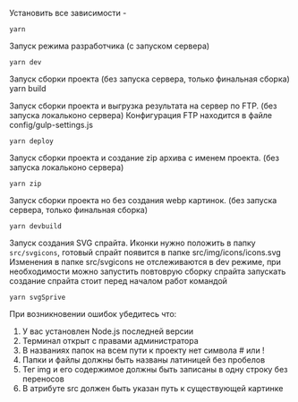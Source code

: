 Установить все зависимости -
```
yarn
```
Запуск режима разработчика (c запуском сервера)
```
yarn dev
```
Запуск сборки проекта (без запуска сервера, только финальная сборка)
yarn build

Запуск сборки проекта и выгрузка результата на сервер по FTP. (без запуска локальконо сервера)
Конфигурация FTP находится в файле config/gulp-settings.js
```
yarn deploy
```

Запуск сборки проекта и создание zip архива с именем проекта. (без запуска локальконо сервера)
```
yarn zip
```

Запуск сборки проекта но без создания webp картинок. (без запуска сервера, только финальная сборка)
```
yarn devbuild
```

Запуск создания SVG спрайта. Иконки нужно положить в папку `src/svgicons`,
готовый спрайт появится в папке src/img/icons/icons.svg
Изменения в папке src/svgicons не отслеживаются в dev режиме, при необходимости можно запустить повтоврую сборку спрайта
запускать создание спрайта стоит перед началом работ командой
```
yarn svgSprive
```

При возникновении ошибок убедитесь что:
1) У вас установлен Node.js последней версии
2) Терминал открыт с правами администратора
3) В названиях папок на всем пути к проекту нет символа # или !
4) Папки и файлы должны быть названы латиницей без пробелов
5) Тег img и его содержимое должны быть записаны в одну строку без переносов
6) В атрибуте src должен быть указан путь к существующей картинке
